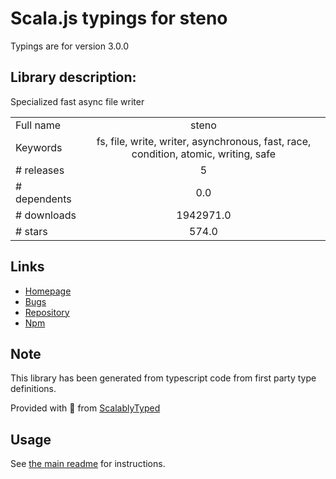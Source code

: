 
# Scala.js typings for steno

Typings are for version 3.0.0

## Library description:
Specialized fast async file writer

|                    |                 |
| ------------------ | :-------------: |
| Full name          | steno |
| Keywords           | fs, file, write, writer, asynchronous, fast, race, condition, atomic, writing, safe |
| # releases         | 5 |
| # dependents       | 0.0 |
| # downloads        | 1942971.0 |
| # stars            | 574.0 |

## Links
- [Homepage](https://github.com/typicode/steno)
- [Bugs](https://github.com/typicode/steno/issues)
- [Repository](https://github.com/typicode/steno)
- [Npm](https://www.npmjs.com/package/steno)
    


## Note
This library has been generated from typescript code from first party type definitions.

Provided with :purple_heart: from [ScalablyTyped](https://github.com/oyvindberg/ScalablyTyped)

## Usage
See [the main readme](../../readme.md) for instructions.


